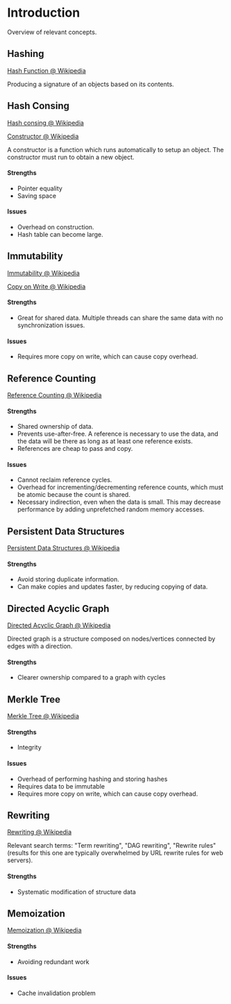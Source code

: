 # Introduction

Overview of relevant concepts.

## Hashing

[Hash Function @ Wikipedia](https://en.m.wikipedia.org/wiki/Hash_function)

Producing a signature of an objects based on its contents.

## Hash Consing

[Hash consing @ Wikipedia](https://en.m.wikipedia.org/wiki/Hash_consing)

[Constructor @ Wikipedia](https://en.m.wikipedia.org/wiki/Constructor_(object-oriented_programming))

A constructor is a function which runs automatically to setup an object.
The constructor must run to obtain a new object.

#### Strengths

* Pointer equality
* Saving space

#### Issues

* Overhead on construction.
* Hash table can become large.

## Immutability

[Immutability @ Wikipedia](https://en.m.wikipedia.org/wiki/Immutable_object)

[Copy on Write @ Wikipedia](https://en.m.wikipedia.org/wiki/Copy-on-write)

#### Strengths

* Great for shared data. Multiple threads can share the same data with no synchronization issues.

#### Issues

* Requires more copy on write, which can cause copy overhead.

## Reference Counting

[Reference Counting @ Wikipedia](https://en.m.wikipedia.org/wiki/Reference_counting)

#### Strengths

* Shared ownership of data.
* Prevents use-after-free. A reference is necessary to use the data, and the data will be there as long as at least one reference exists.
* References are cheap to pass and copy.

#### Issues

* Cannot reclaim reference cycles.
* Overhead for incrementing/decrementing reference counts, which must be atomic because the count is shared.
* Necessary indirection, even when the data is small. This may decrease performance by adding unprefetched random memory accesses.

## Persistent Data Structures

[Persistent Data Structures @ Wikipedia](https://en.m.wikipedia.org/wiki/Persistent_data_structure)

#### Strengths

* Avoid storing duplicate information.
* Can make copies and updates faster, by reducing copying of data.

## Directed Acyclic Graph

[Directed Acyclic Graph @ Wikipedia](https://en.m.wikipedia.org/wiki/Directed_acyclic_graph)

Directed graph is a structure composed on nodes/vertices connected by edges with a direction.

#### Strengths

* Clearer ownership compared to a graph with cycles

## Merkle Tree

[Merkle Tree @ Wikipedia](https://en.m.wikipedia.org/wiki/Merkle_tree)

#### Strengths

* Integrity

#### Issues

* Overhead of performing hashing and storing hashes
* Requires data to be immutable
* Requires more copy on write, which can cause copy overhead.

## Rewriting

[Rewriting @ Wikipedia](https://en.m.wikipedia.org/wiki/Rewriting)

Relevant search terms: "Term rewriting", "DAG rewriting", "Rewrite rules" (results for this one are typically overwhelmed by URL rewrite rules for web servers).

#### Strengths

* Systematic modification of structure data

## Memoization

[Memoization @ Wikipedia](https://en.m.wikipedia.org/wiki/Memoization)

#### Strengths

* Avoiding redundant work

#### Issues

* Cache invalidation problem
